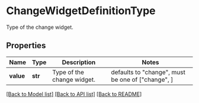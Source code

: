 # ChangeWidgetDefinitionType

Type of the change widget.

## Properties
Name | Type | Description | Notes
------------ | ------------- | ------------- | -------------
**value** | **str** | Type of the change widget. | defaults to "change",  must be one of ["change", ]

[[Back to Model list]](README.md#documentation-for-models) [[Back to API list]](README.md#documentation-for-api-endpoints) [[Back to README]](README.md)


